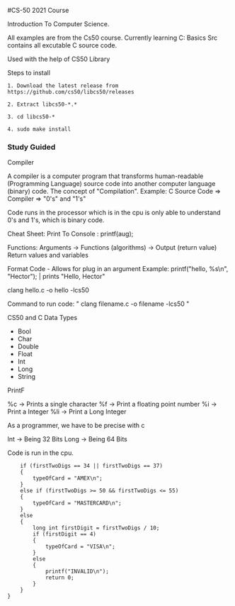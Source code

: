 #CS-50 2021 Course 

Introduction To Computer Science.

All examples are from the Cs50 course.
Currently learning C: Basics 
Src contains all excutable C source code. 


Used with the help of CS50 Library

Steps to install 

    1. Download the latest release from https://github.com/cs50/libcs50/releases

    2. Extract libcs50-*.*

    3. cd libcs50-*

    4. sudo make install


### Study Guided

Compiler

A compiler is a computer program that transforms human-readable (Programming Language) source code into another computer language (binary) code.
The concept of "Compilation".
Example: C Source Code =>  Compiler => "0's" and "1's"

Code runs in the processor which is in the cpu is only able to understand 0's and 1's, which is binary code.


Cheat Sheet:
Print To Console : 
                    printf(aug);

Functions:
    Arguments -> Functions (algorithms) -> Output (return value) 
        Return values and variables

Format Code
    - Allows for plug in an argument
    Example:
        printf("hello, %s\n", "Hector"); | prints "Hello, Hector"

clang hello.c -o hello -lcs50

Command to run code: " clang filename.c -o filename -lcs50 "

CS50 and C Data Types

- Bool 
- Char
- Double 
- Float
- Int 
- Long 
- String


PrintF 

%c -> Prints a single character
%f -> Print a floating point number
%i -> Print a  Integer 
%li -> Print a Long Integer 

As a programmer, we have to be precise with c 


Int -> Being 32 Bits
Long -> Being 64 Bits 


Code is run in the cpu.

        if (firstTwoDigs == 34 || firstTwoDigs == 37)
        {
            typeOfCard = "AMEX\n";
        }
        else if (firstTwoDigs >= 50 && firstTwoDigs <= 55)
        {
            typeOfCard = "MASTERCARD\n";
        }
        else
        {
            long int firstDigit = firstTwoDigs / 10;
            if (firstDigit == 4)
            {
                typeOfCard = "VISA\n";
            }
            else
            {
                printf("INVALID\n");
                return 0;
            }
        }
    }